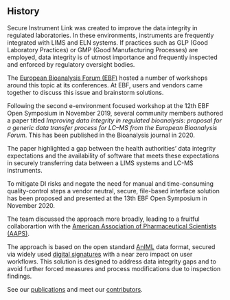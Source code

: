 ## History

Secure Instrument Link was created to improve the data 
integrity in regulated laboratories. In these environments,
instruments are frequently integrated with LIMS and ELN 
systems. If practices such as GLP (Good Laboratory
Practices) or GMP (Good Manufacturing Processes) are
employed, data integrity is of utmost importance and
frequently inspected and enforced by regulatory oversight
bodies.

The [European Bioanalysis Forum (EBF)](https://e-b-f.eu) hosted a number of
workshops around this topic at its conferences. At EBF,
users and vendors came together to discuss this issue
and brainstorm solutions.

Following the second e-environment focused workshop at the 12th EBF Open Symposium in November 2019, several 
community members authored a paper titled _Improving data integrity in regulated bioanalysis: proposal for a generic data transfer process for LC–MS from the European Bioanalysis Forum_. This has been published in the Bioanalysis journal in 2020.

The paper highlighted a gap between the health authorities’ data integrity expectations and the availability of software that meets these expectations in securely transferring data between a LIMS systems and LC-MS instruments.

To mitigate DI risks and negate the need for manual and time-consuming quality-control steps a vendor neutral, secure, file-based interface solution has been proposed and presented at the 13th EBF Open Symposium in November 2020.

The team discussed the approach more broadly, leading to
a fruitful collaborartion with the [American Association of Pharmaceutical Scientists (AAPS)](https://www.aaps.org).

The approach is based on the open standard [AnIML](https://www.animl.org) data 
format, secured via widely used [digital signatures](signatures)
with a near zero impact on user workflows. This solution 
is designed to address data integrity gaps and to avoid 
further forced measures and process modifications due to 
inspection findings.

See our [publications](publications) and meet our [contributors](contributors).